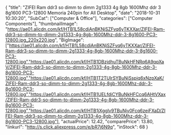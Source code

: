 {
	"title": "ZIFEI Ram  ddr3 so dimm to dimm 2g1333 4g 8gb 1600Mhz ddr 3 8g1600 PC3-12800 Memoria 240pin for All Desktop",
	"date": "2018-10-31 10:30:20",
	"SubCat": ["Computer & Office"],
	"categories": ["Computer Components"],
	"thumbnailImage": "https://ae01.alicdn.com/kf/HTB1L58cdiAnBKNjSZFvq6yTKXXar/ZIFEI-Ram-ddr3-so-dimm-to-dimm-2g1333-4g-8gb-1600Mhz-ddr-3-8g1600-PC3-12800.jpg_220x220.jpg",
	"BigImage": ["https://ae01.alicdn.com/kf/HTB1L58cdiAnBKNjSZFvq6yTKXXar/ZIFEI-Ram-ddr3-so-dimm-to-dimm-2g1333-4g-8gb-1600Mhz-ddr-3-8g1600-PC3-12800.jpg","https://ae01.alicdn.com/kf/HTB1DBzjdhuTBuNkHFNRq6A9qpXaV/ZIFEI-Ram-ddr3-so-dimm-to-dimm-2g1333-4g-8gb-1600Mhz-ddr-3-8g1600-PC3-12800.jpg","https://ae01.alicdn.com/kf/HTB1T2TUlrSYBuNjSspiq6xNzpXaK/ZIFEI-Ram-ddr3-so-dimm-to-dimm-2g1333-4g-8gb-1600Mhz-ddr-3-8g1600-PC3-12800.jpg","https://ae01.alicdn.com/kf/HTB1UELfdiCYBuNkHFCcq6AHtVXax/ZIFEI-Ram-ddr3-so-dimm-to-dimm-2g1333-4g-8gb-1600Mhz-ddr-3-8g1600-PC3-12800.jpg","https://ae01.alicdn.com/kf/HTB1jXgglv9TBuNjy0Fcq6zeiFXaD/ZIFEI-Ram-ddr3-so-dimm-to-dimm-2g1333-4g-8gb-1600Mhz-ddr-3-8g1600-PC3-12800.jpg"],
	"actualPrice": 12.42,
	"comparePrice": 13.80,
	"linkurl": "http://s.click.aliexpress.com/e/bR7j6N9q",
	"inStock": 68
}
